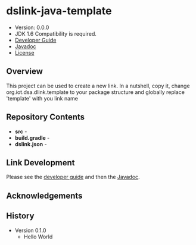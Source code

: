 # dslink-java-template

* Version: 0.0.0
* JDK 1.6 Compatibility is required.
* [Developer Guide](https://iot-dsa-v2.github.io/dslink-java/DeveloperGuide)
* [Javadoc](https://iot-dsa-v2.github.io/dslink-java/javadoc/)
* [License](https://en.wikipedia.org/wiki/ISC_license)


## Overview

This project can be used to create a new link.  In a nutshell, copy it, change 
org.iot.dsa.dlink.template to your package structure and globally replace 'template' with you link 
name

## Repository Contents

  - **src** - 
  - **build.gradle** - 
  - **dslink.json** - 
    
## Link Development

Please see the [developer guide](https://iot-dsa-v2.github.io/sdk-dslink-java/DeveloperGuide) and 
then the [Javadoc](https://iot-dsa-v2.github.io/sdk-dslink-java/javadoc/).

## Acknowledgements

## History

* Version 0.1.0
  - Hello World


